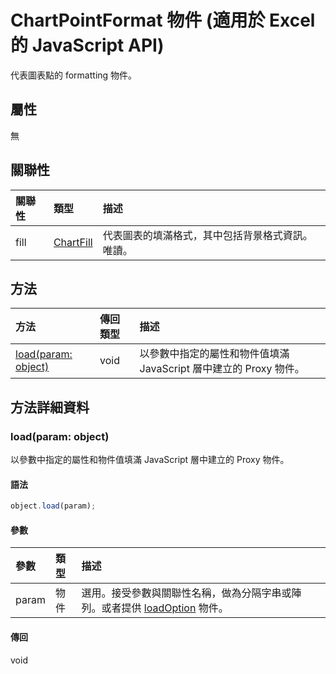 # <a name="chartpointformat-object-(javascript-api-for-excel)"></a>ChartPointFormat 物件 (適用於 Excel 的 JavaScript API)

代表圖表點的 formatting 物件。

## <a name="properties"></a>屬性

無

## <a name="relationships"></a>關聯性
| 關聯性 | 類型	   |描述|
|:---------------|:--------|:----------|
|fill|[ChartFill](chartfill.md)|代表圖表的填滿格式，其中包括背景格式資訊。唯讀。|

## <a name="methods"></a>方法

| 方法           | 傳回類型    |描述|
|:---------------|:--------|:----------|
|[load(param: object)](#loadparam-object)|void|以參數中指定的屬性和物件值填滿 JavaScript 層中建立的 Proxy 物件。|

## <a name="method-details"></a>方法詳細資料


### <a name="load(param:-object)"></a>load(param: object)
以參數中指定的屬性和物件值填滿 JavaScript 層中建立的 Proxy 物件。

#### <a name="syntax"></a>語法
```js
object.load(param);
```

#### <a name="parameters"></a>參數
| 參數	    | 類型	   |描述|
|:---------------|:--------|:----------|
|param|物件|選用。接受參數與關聯性名稱，做為分隔字串或陣列。或者提供 [loadOption](loadoption.md) 物件。|

#### <a name="returns"></a>傳回
void
